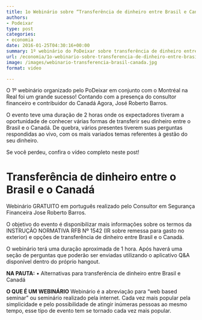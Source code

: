 ```yaml
---
title: 1o Webinário sobre “Transferência de dinheiro entre Brasil e Canadá”
authors:
- Podeixar
type: post
categories:
- economia
date: 2016-01-25T04:30:16+00:00
summary: 1º webinário do PoDeixar sobre transferência de dinheiro entre Brasil e Canadá
url: /economia/1o-webinario-sobre-transferencia-de-dinheiro-entre-brasil-e-canada.html
image: /images/webinario-transferencia-brasil-canada.jpg
format: video

---
```

O 1º webinário organizado pelo PoDeixar em conjunto com o Montréal na Real foi um grande sucesso! Contando com a presença do consultor financeiro e contribuidor do Canadá Agora, José Roberto Barros.

O evento teve uma duração de 2 horas onde os expectadores tiveram a oportunidade de conhecer várias formas de transferir seu dinheiro entre o Brasil e o Canadá. De quebra, vários presentes tiverem suas perguntas respondidas ao vivo, com os mais variados temas referentes à gestão do seu dinheiro.

Se você perdeu, confira o vídeo completo neste post!

# Transferência de dinheiro entre o Brasil e o Canadá

Webinário GRATUITO em português realizado pelo Consultor em Segurança Financeira Jose Roberto Barros.

O objetivo do evento é disponibilizar mais informações sobre os termos da INSTRUÇÃO NORMATIVA RFB Nº 1542 (IR sobre remessa para gasto no exterior) e opções de transferência de dinheiro entre Brasil e o Canadá.

O webinário terá uma duração aproximada de 1 hora. Após haverá uma seção de perguntas que poderão ser enviadas utilizando o aplicativo Q&A disponível dentro do próprio hangout.

**NA PAUTA:**
• Alternativas para transferência de dinheiro entre Brasil e Canadá

**O QUE É UM WEBINÁRIO**
Webinário é a abreviação para “web based seminar” ou seminário realizado pela internet. Cada vez mais popular pela simplicidade e pelo possibilidade de atingir inúmeras pessoas ao mesmo tempo, esse tipo de evento tem se tornado cada vez mais popular.